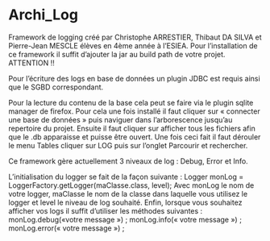 # Archi_Log


Framework de logging créé par Christophe ARRESTIER, Thibaut DA SILVA et Pierre-Jean MESCLE élèves en 4ème année à l’ESIEA.
Pour l’installation de ce framework il suffit d’ajouter la jar au build path de votre projet.
ATTENTION !!

Pour l’écriture des logs en base de données un plugin JDBC est requis ainsi que le SGBD correspondant.

Pour la lecture du contenu de la base cela peut se faire via le plugin sqlite manager de firefox. Pour cela une fois installé il faut cliquer sur « connecter une base de données »  puis naviguer dans l’arborescence jusqu’au repertoire du projet. Ensuite il faut cliquer sur afficher tous les fichiers afin que le .db apparaisse et puisse être ouvert. Une fois ceci fait il faut dérouler le menu Tables cliquer sur LOG puis sur l’onglet Parcourir et rechercher.

Ce framework gère actuellement 3 niveaux de log : Debug, Error et Info.

L’initialisation du logger se fait de la façon suivante : 
		Logger monLog = LoggerFactory.getLogger(maClasse.class, level);
Avec monLog le nom de votre logger, maClasse le nom de la classe dans laquelle vous utilisez le logger et level le niveau de log souhaité.
Enfin, lorsque vous souhaitez afficher vos logs il suffit d’utiliser les méthodes suivantes :
monLog.debug(«votre message ») ;
monLog.info(« votre message ») ;
monLog.error(« votre message ») ;

